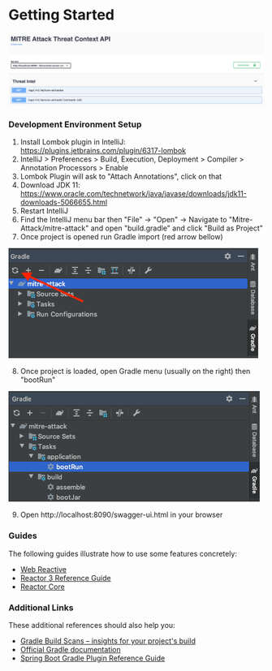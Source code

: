 # Getting Started

![Swagger](./images/swagger.png)

### Development Environment Setup
1. Install Lombok plugin in IntelliJ: https://plugins.jetbrains.com/plugin/6317-lombok
2. IntelliJ > Preferences > Build, Execution, Deployment > Compiler > Annotation Processors > Enable
3. Lombok Plugin will ask to "Attach Annotations", click on that
4. Download JDK 11: https://www.oracle.com/technetwork/java/javase/downloads/jdk11-downloads-5066655.html
5. Restart IntelliJ
6. Find the IntelliJ menu bar then "File" -> "Open" -> Navigate to "Mitre-Attack/mitre-attack" and open "build.gradle" and click "Build as Project"
7. Once project is opened run Gradle import (red arrow bellow)

![Gradle Bootrun](./images/import.png)

8. Once project is loaded, open Gradle menu (usually on the right) then "bootRun"

![Gradle Bootrun](./images/bootRun.png)

9. Open http://localhost:8090/swagger-ui.html in your browser

### Guides
The following guides illustrate how to use some features concretely:

* [Web Reactive](https://docs.spring.io/spring/docs/5.1.9.RELEASE/spring-framework-reference/web-reactive.html#webflux-fn)
* [Reactor 3 Reference Guide](https://projectreactor.io/docs/core/release/reference/)
* [Reactor Core](https://projectreactor.io/docs/core/release/api/)

### Additional Links
These additional references should also help you:

* [Gradle Build Scans – insights for your project's build](https://scans.gradle.com#gradle)
* [Official Gradle documentation](https://docs.gradle.org)
* [Spring Boot Gradle Plugin Reference Guide](https://docs.spring.io/spring-boot/docs/2.2.10.BUILD-SNAPSHOT/gradle-plugin/reference/html/)
